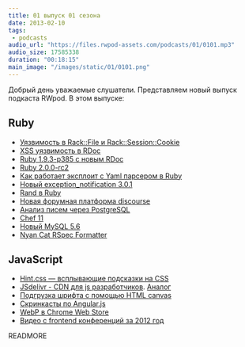 ```yaml
---
title: 01 выпуск 01 сезона
date: 2013-02-10
tags:
 - podcasts
audio_url: "https://files.rwpod-assets.com/podcasts/01/0101.mp3"
audio_size: 17585338
duration: "00:18:15"
main_image: "/images/static/01/0101.png"
---
```


Добрый день уважаемые слушатели. Представляем новый выпуск подкаста RWpod. В этом выпуске:

## Ruby

 - [Уязвимость в Rack::File и Rack::Session::Cookie](http://rack.github.com/)
 - [XSS уязвимость в RDoc](http://blog.segment7.net/2013/02/06/rdoc-xss-vulnerability-cve-2013-0256-releases-3-9-5-3-12-1-4-0-0-rc-2)
 - [Ruby 1.9.3-p385 c новым RDoc](http://www.ruby-lang.org/en/news/2013/02/06/ruby-1-9-3-p385-is-released/)
 - [Ruby 2.0.0-rc2](http://www.ruby-lang.org/en/news/2013/02/08/ruby-2-0-0-rc2-is-released/)
 - [Как работает эксплоит с Yaml парсером в Ruby](http://rubysource.com/anatomy-of-an-exploit-an-in-depth-look-at-the-rails-yaml-vulnerability/)
 - [Новый exception_notification 3.0.1](https://github.com/smartinez87/exception_notification)
 - [Rand в Ruby](http://rbjl.net/67-ruby-and-random)
 - [Новая форумная платформа discourse](http://www.discourse.org/)
 - [Анализ писем через PostgreSQL](http://citusdata.com/blog/57-postgresql-full-text-search)
 - [Chef 11](http://docs.opscode.com/breaking_changes_chef_11.html)
 - [Новый MySQL 5.6](http://www.opennet.ru/opennews/art.shtml?num=36031)
 - [Nyan Cat RSpec Formatter](http://mattsears.com/articles/2011/11/16/nyan-cat-rspec-formatter)

## JavaScript

 - [Hint.css — всплывающие подсказки на CSS](http://kushagragour.in/lab/hint/)
 - [JSdelivr - CDN для js разработчиков](http://www.jsdelivr.com/). [Аналог](http://cdnjs.com/)
 - [Подгрузка шрифта с помощью HTML canvas](http://rezoner.net/preloading-font-face-using-canvas,686)
 - [Скринкасты по Angular.js](http://egghead.io/)
 - [WebP в Chrome Web Store](https://developers.google.com/speed/webp/)
 - [Видео с frontend конференций за 2012 год](http://tohtml.it/post/36728117424/front-end-videos-2012)


READMORE

